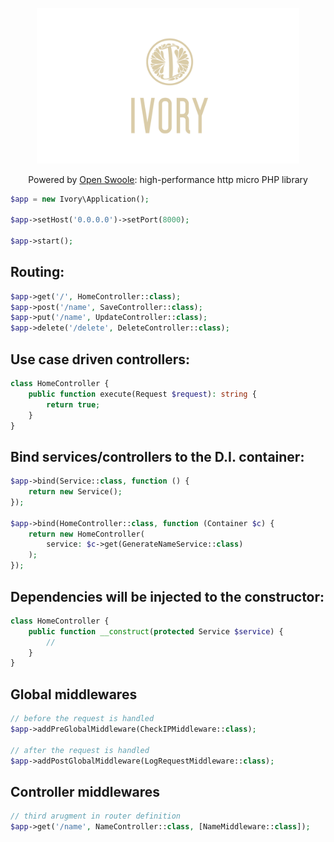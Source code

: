 <p align="center">
<img height="auto" style="width: 420px; object-fit: contain;" src="https://github.com/dannyYassine/ivory/blob/main/logo-large.png?raw=true" alt="logo.png">
</p>
<p align="center">
Powered by <a href="https://openswoole.com/" target="_blank">Open Swoole</a>: high-performance http micro PHP library
</p>

```php
$app = new Ivory\Application();

$app->setHost('0.0.0.0')->setPort(8000);

$app->start();
```

## Routing:
```php
$app->get('/', HomeController::class);
$app->post('/name', SaveController::class);
$app->put('/name', UpdateController::class);
$app->delete('/delete', DeleteController::class);
```

## Use case driven controllers:
```php
class HomeController {
    public function execute(Request $request): string {
        return true;
    }
}
```

## Bind services/controllers to the D.I. container:
```php
$app->bind(Service::class, function () {
    return new Service();
});

$app->bind(HomeController::class, function (Container $c) {
    return new HomeController(
        service: $c->get(GenerateNameService::class)
    );
});
```

## Dependencies will be injected to the constructor:
```php
class HomeController {
    public function __construct(protected Service $service) {
        //
    }
}
```

## Global middlewares
```php
// before the request is handled
$app->addPreGlobalMiddleware(CheckIPMiddleware::class);

// after the request is handled
$app->addPostGlobalMiddleware(LogRequestMiddleware::class);
```

## Controller middlewares
```php
// third arugment in router definition
$app->get('/name', NameController::class, [NameMiddleware::class]);
```
